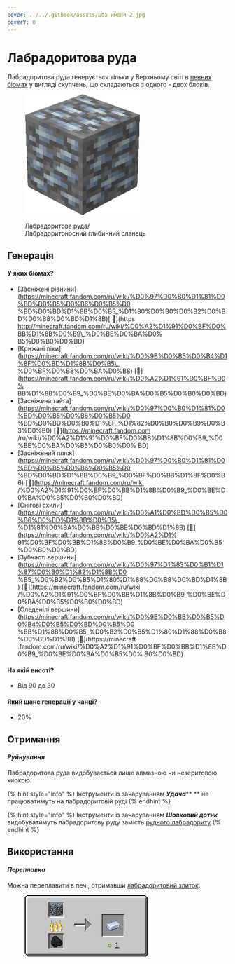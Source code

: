 ```yaml
---
cover: ../../.gitbook/assets/Без имени-2.jpg
coverY: 0
---
```


# Лабрадоритова руда

Лабрадоритова руда генерується тільки у Верхньому світі в [певних біомах](labradoritovaya-ruda.md#v-kakikh-biomakh) у вигляді скупчень, що складаються з одного - двох блоків.

<figure><img src="../../.gitbook/assets/silver_ore.gif" alt=""><figcaption><p>Лабрадоритова руда/<br>Лабрадоритоносний глибинний сланець</p></figcaption ></figure>

## Генерація

#### У яких біомах?

* [Засніжені рівнини](https://minecraft.fandom.com/ru/wiki/%D0%97%D0%B0%D1%81%D0%BD%D0%B5%D0%B6%D0%B5%D0 %BD%D0%BD%D1%8B%D0%B5\_%D1%80%D0%B0%D0%B2%D0%BD%D0%B8%D0%BD%D1%8B)[ 🔗](https http://minecraft.fandom.com/ru/wiki/%D0%A2%D1%91%D0%BF%D0%BB%D1%8B%D0%B9\_%D0%BE%D0%BA%D0% B5%D0%B0%D0%BD)
* [Крижані піки](https://minecraft.fandom.com/ru/wiki/%D0%9B%D0%B5%D0%B4%D1%8F%D0%BD%D1%8B%D0%B5\_ %D0%BF%D0%B8%D0%BA%D0%B8) [🔗](https://minecraft.fandom.com/ru/wiki/%D0%A2%D1%91%D0%BF%D0% BB%D1%8B%D0%B9\_%D0%BE%D0%BA%D0%B5%D0%B0%D0%BD)
* [Засніжена тайга](https://minecraft.fandom.com/ru/wiki/%D0%97%D0%B0%D1%81%D0%BD%D0%B5%D0%B6%D0%B5%D0 %BD%D0%BD%D0%B0%D1%8F\_%D1%82%D0%B0%D0%B9%D0%B3%D0%B0) [🔗](https://minecraft.fandom.com /ru/wiki/%D0%A2%D1%91%D0%BF%D0%BB%D1%8B%D0%B9\_%D0%BE%D0%BA%D0%B5%D0%B0%D0% BD)
* [Засніжений пляж](https://minecraft.fandom.com/ru/wiki/%D0%97%D0%B0%D1%81%D0%BD%D0%B5%D0%B6%D0%B5%D0 %BD%D0%BD%D1%8B%D0%B9\_%D0%BF%D0%BB%D1%8F%D0%B6) [🔗](https://minecraft.fandom.com/ru/wiki /%D0%A2%D1%91%D0%BF%D0%BB%D1%8B%D0%B9\_%D0%BE%D0%BA%D0%B5%D0%B0%D0%BD)
* [Снігові схили](https://minecraft.fandom.com/ru/wiki/%D0%A1%D0%BD%D0%B5%D0%B6%D0%BD%D1%8B%D0%B5\_ %D1%81%D0%BA%D0%BB%D0%BE%D0%BD%D1%8B) [🔗](https://minecraft.fandom.com/ru/wiki/%D0%A2%D1% 91%D0%BF%D0%BB%D1%8B%D0%B9\_%D0%BE%D0%BA%D0%B5%D0%B0%D0%BD)
* [Зубчасті вершини](https://minecraft.fandom.com/ru/wiki/%D0%97%D1%83%D0%B1%D1%87%D0%B0%D1%82%D1%8B%D0 %B5\_%D0%B2%D0%B5%D1%80%D1%88%D0%B8%D0%BD%D1%8B) [🔗](https://minecraft.fandom.com/ru/wiki /%D0%A2%D1%91%D0%BF%D0%BB%D1%8B%D0%B9\_%D0%BE%D0%BA%D0%B5%D0%B0%D0%BD)
* [Оледенілі вершини](https://minecraft.fandom.com/ru/wiki/%D0%9E%D0%BB%D0%B5%D0%B4%D0%B5%D0%BD%D0%B5%D0 %BB%D1%8B%D0%B5\_%D0%B2%D0%B5%D1%80%D1%88%D0%B8%D0%BD%D1%8B) [🔗](https://minecraft .fandom.com/ru/wiki/%D0%A2%D1%91%D0%BF%D0%BB%D1%8B%D0%B9\_%D0%BE%D0%BA%D0%B5%D0% B0%D0%BD)

#### На якій висоті?

* Від 90 до 30

#### Який шанс генерації у чанці?

* 20%

## Отримання

#### _Руйнування_

Лабрадоритова руда видобувається лише алмазною чи незеритовою киркою.

{% hint style="info" %}
Інструменти із зачаруванням _**Удача**_** ** не працюватимуть на лабрадоритовій руді
{% endhint %}

{% hint style="info" %}
Інструменти із зачаруванням _**Шовковий дотик**_ видобуватимуть лабрадоритову руду замість [рудного лабрадориту](../materialy/metally-i-mineraly/rudnyi-labradorit.md)
{% endhint %}

## Використання

#### _Переплавка_

Можна переплавити в печі, отримавши [лабрадоритовий злиток](../materialy/metally-i-mineraly/labradoritovyi-slitok.md).

<figure><img src="../../.gitbook/assets/silver_ore_ingot_result.gif" alt=""><figcaption></figcaption></figure>

